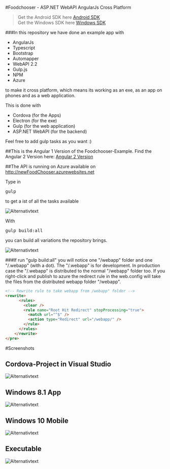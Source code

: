 #Foodchooser - ASP.NET WebAPI AngularJs Cross Platform 

> Get the Android SDK here [Android SDK](https://developer.android.com/sdk/index.html/ "Android SDK")  
> Get the Windows SDK here [Windows SDK](https://developer.microsoft.com/en-us/windows/downloads/windows-10-sdk "Windows SDK")


###In this repository we have done an example app with 

* AngularJs
* Typescript
* Bootstrap
* Automapper
* WebAPI 2.2
* Gulp.js
* NPM 
* Azure

to make it cross platform, which means its working as an exe, as an app on phones and as a web application.

This is done with

* Cordova (for the Apps)
* Electron (for the exe)
* Gulp (for the web application)
* ASP.NET WebAPI (for the backend)

Feel free to add gulp tasks as you want :)

##This is the Angular 1 Version of the Foodchooser-Example. Find the Angular 2 Version here: [Angular 2 Version](https://de.wikipedia.org/ "FoodChooser Angular2")

##The API is running on Azure available on http://newFoodChooser.azurewebsites.net

Type in <pre>gulp</pre> to get a ist of all the tasks available

![Alternativtext](_gitAssets/gulpTasks.png "GulpTasks")

With <pre>gulp build:all</pre> you can build all variations the repository brings. 

![Alternativtext](_gitAssets/distFolder.png "DistFolder")

###If run "gulp build:all" you will notice one "/webapp" folder and one "/.webapp" (with a dot). The "/.webapp" is for development. In production case the "/.webapp" is distributed to the normal "/webapp" folder too. If you right-click and publish to azure the redirect rule in the web.config will take the files from the distributed webapp folder "/webapp".

```html
<!-- Rewrite rule to take webapp from /webapp" folder -->
<rewrite>
      <rules>
        <clear />
        <rule name="Root Hit Redirect" stopProcessing="true">
          <match url="^$" />
          <action type="Redirect" url="/webapp/" />
        </rule>
      </rules>
    </rewrite>
</pre>
```


#Screenshots

## Cordova-Project in Visual Studio
![Alternativtext](_gitAssets/cordova.png "Cordova")

## Windows 8.1 App
![Alternativtext](_gitAssets/win81.png "Windows81")

## Windows 10 Mobile
![Alternativtext](_gitAssets/winMobile.png "WinMobile")

## Executable
![Alternativtext](_gitAssets/electron.png "Electron")


